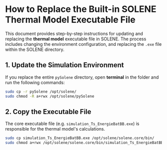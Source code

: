 # How to Replace the Built-in SOLENE Thermal Model Executable File

This document provides step-by-step instructions for updating and replacing the **thermal model** executable file in SOLENE. The process includes changing the environment configuration, and replacing the `.exe` file within the SOLENE directory.

## 1. Update the Simulation Environment

If you replace the entire `pySolene` directory, open **terminal** in the folder and run the following commands:

```bash
sudo cp -r pySolene /opt/solene/
sudo chmod -R a+rwx /opt/solene/pySolene
```

## 2. Copy the Executable File

The core executable file (e.g. `simulation_Ts_EnergieBatBB.exe`) is responsible for the thermal model's calculations.

   ```bash
   sudo cp simulation_Ts_EnergieBatBB.exe /opt/solene/solene.core/bin/
   sudo chmod a+rwx /opt/solene/solene.core/bin/simulation_Ts_EnergieBatBB.exe
   ```
